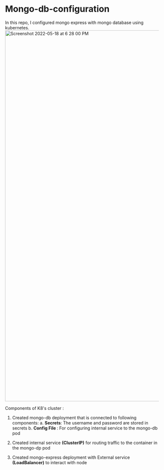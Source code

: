# Mongo-db-configuration
In this repo, I configured mongo express with mongo database using kubernetes. 
<img width="1215" alt="Screenshot 2022-05-18 at 6 28 00 PM" src="https://user-images.githubusercontent.com/70997750/169044172-351ba817-a558-46bd-aea1-a487300152c1.png">

Components of K8's cluster :

1. Created mongo-db deployment that is connected to following components:
    a. <b> Secrets</b>: The username and password are stored in secrets
    b. <b> Config File </b>: For configuring internal service to the mongo-db pod
    
2. Created internal service <b>(ClusterIP)</b> for routing traffic to the container in the mongo-dp pod

3. Created mongo-express deployment with External service <b>(LoadBalancer)</b> to interact with node

